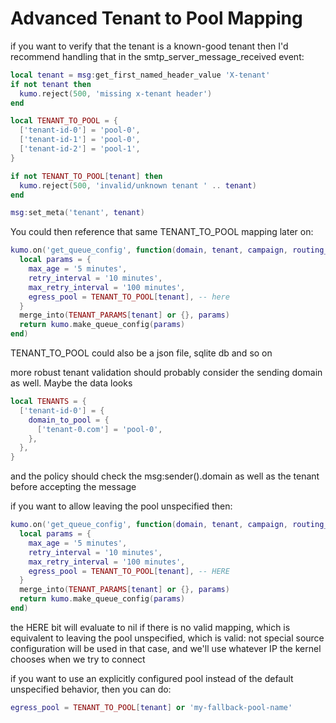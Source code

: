 # Advanced Tenant to Pool Mapping

if you want to verify that the tenant is a known-good tenant then I'd recommend handling that in the smtp_server_message_received event:

```lua
local tenant = msg:get_first_named_header_value 'X-tenant'
if not tenant then
  kumo.reject(500, 'missing x-tenant header')
end

local TENANT_TO_POOL = {
  ['tenant-id-0'] = 'pool-0',
  ['tenant-id-1'] = 'pool-0',
  ['tenant-id-2'] = 'pool-1',
}

if not TENANT_TO_POOL[tenant] then
  kumo.reject(500, 'invalid/unknown tenant ' .. tenant)
end

msg:set_meta('tenant', tenant)
```

You could then reference that same TENANT_TO_POOL mapping later on:

```lua
kumo.on('get_queue_config', function(domain, tenant, campaign, routing_domain)
  local params = {
    max_age = '5 minutes',
    retry_interval = '10 minutes',
    max_retry_interval = '100 minutes',
    egress_pool = TENANT_TO_POOL[tenant], -- here
  }
  merge_into(TENANT_PARAMS[tenant] or {}, params)
  return kumo.make_queue_config(params)
end)
```

TENANT_TO_POOL could also be a json file, sqlite db and so on

more robust tenant validation should probably consider the sending domain as well.  Maybe the data looks

```lua
local TENANTS = {
  ['tenant-id-0'] = {
    domain_to_pool = {
      ['tenant-0.com'] = 'pool-0',
    },
  },
}
```

and the policy should check the msg:sender().domain as well as the tenant before accepting the message

if you want to allow leaving the pool unspecified then:

```lua
kumo.on('get_queue_config', function(domain, tenant, campaign, routing_domain)
  local params = {
    max_age = '5 minutes',
    retry_interval = '10 minutes',
    max_retry_interval = '100 minutes',
    egress_pool = TENANT_TO_POOL[tenant], -- HERE
  }
  merge_into(TENANT_PARAMS[tenant] or {}, params)
  return kumo.make_queue_config(params)
end)
```

the HERE bit will evaluate to nil if there is no valid mapping, which is equivalent to leaving the pool unspecified, which is valid: not special source configuration will be used in that case, and we'll use whatever IP the kernel chooses when we try to connect

if you want to use an explicitly configured pool instead of the default unspecified behavior, then you can do:

```lua
egress_pool = TENANT_TO_POOL[tenant] or 'my-fallback-pool-name'
```
